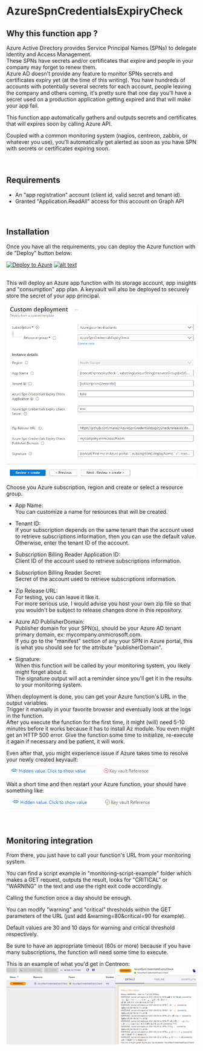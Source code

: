 # AzureSpnCredentialsExpiryCheck
  
## Why this function app ?
Azure Active Directory provides Service Principal Names (SPNs) to delegate Identity and Access Management.  
These SPNs have secrets and/or certificates that expire and people in your company may forget to renew them.  
Azure AD doesn't provide any feature to monitor SPNs secrets and certificates expiry yet (at the time of this writing).  You have hundreds of accounts with potentially several secrets for each account, people leaving the company and others coming, it's pretty sure that one day you'll have a secret used on a production application getting expired and that will make your app fail.  
  
This function app automatically gathers and outputs secrets and certificates that will expires soon by calling Azure API.  
  
Coupled with a common monitoring system (nagios, centreon, zabbix, or whatever you use), you'll automatically get alerted as soon as you have SPN with secrets or certificates expiring soon.  
</br>
</br>

## Requirements
* An "app registration" account (client id, valid secret and tenant id).  
* Granted "Application.ReadAll" access for this account on Graph API  
</br>

## Installation
Once you have all the requirements, you can deploy the Azure function with de "Deploy" button below:  
  
[![Deploy to Azure](https://aka.ms/deploytoazurebutton)](https://portal.azure.com/#create/Microsoft.Template/uri/https%3A%2F%2Fraw.githubusercontent.com%2Fmatoy%2FAzureSpnCredentialsExpiryCheck%2Fmain%2Farm-template%2FAzureSpnCredentialsExpiryCheck.json) [![alt text](http://armviz.io/visualizebutton.png)](http://armviz.io/#/?load=https://raw.githubusercontent.com/matoy/AzureSpnCredentialsExpiryCheck/main/arm-template/AzureSpnCredentialsExpiryCheck.json)  
  
</br>
This will deploy an Azure app function with its storage account, app insights and "consumption" app plan.  
A keyvault will also be deployed to securely store the secret of your app principal.  
  
![alt text](https://github.com/matoy/AzureSpnCredentialsExpiryCheck/blob/main/img/screenshot1.png?raw=true)  
  
Choose you Azure subscription, region and create or select a resource group.  
  
* App Name:  
You can customize a name for resources that will be created.  
  
* Tenant ID:  
If your subscription depends on the same tenant than the account used to retrieve subscriptions information, then you can use the default value.  
Otherwise, enter the tenant ID of the account.  
  
* Subscription Billing Reader Application ID:  
Client ID of the account used to retrieve subscriptions information.  
  
* Subscription Billing Reader Secret:  
Secret of the account used to retrieve subscriptions information.  
   
* Zip Release URL:  
For testing, you can leave it like it.  
For more serious use, I would advise you host your own zip file so that you wouldn't be subject to release changes done in this repository.  
  
* Azure AD PublisherDomain:  
Publisher domain for your SPN(s), should be your Azure AD tenant primary domain, ex: mycompany.onmicrosoft.com.  
If you go to the "manifest" section of any your SPN in Azure portal, this is what you should see for the attribute "publisherDomain".  
  
* Signature:  
When this function will be called by your monitoring system, you likely might forget about it.  
The signature output will act a reminder since you'll get it in the results to your monitoring system.  
  
When deployment is done, you can get your Azure function's URL in the output variables.  
Trigger it manually in your favorite browser and eventually look at the logs in the function.  
After you execute the function for the first time, it might (will) need 5-10 minutes before it works because it has to install Az module. You even might get an HTTP 500 error. Give the function some time to initialize, re-execute it again if necessary and be patient, it will work.  
  
Even after that, you might experience issue if Azure takes time to resolve your newly created keyvault:  
![alt text](https://github.com/matoy/AzureSpnCredentialsExpiryCheck/blob/main/img/kv-down.png?raw=true)  
Wait a short time and then restart your Azure function, your should have something like:  
![alt text](https://github.com/matoy/AzureSpnCredentialsExpiryCheck/blob/main/img/kv-up.png?raw=true)  
</br>
</br>

## Monitoring integration  
From there, you just have to call your function's URL from your monitoring system.  
  
You can find a script example in "monitoring-script-example" folder which makes a GET request, outputs the result, looks for "CRITICAL" or "WARNING" in the text and use the right exit code accordingly.  
  
Calling the function once a day should be enough.  
  
You can modify "warning" and "critical" thresholds within the GET parameters of the URL (just add &warning=80&critical=90 for example).  
  
Default values are 30 and 10 days for warning and critical threshold respectively.  
  
Be sure to have an appropriate timeout (60s or more) because if you have many subscriptions, the function will need some time to execute.  
  
This is an example of what you'd get in Centreon:  
![alt text](https://github.com/matoy/AzureSpnCredentialsExpiryCheck/blob/main/img/screenshot2.png?raw=true)  
  
